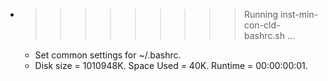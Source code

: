 * >>>>>>>>> Running inst-min-con-cld-bashrc.sh ...
  * Set common settings for ~/.bashrc.
  * Disk size = 1010948K. Space Used = 40K. Runtime = 00:00:00:01.

